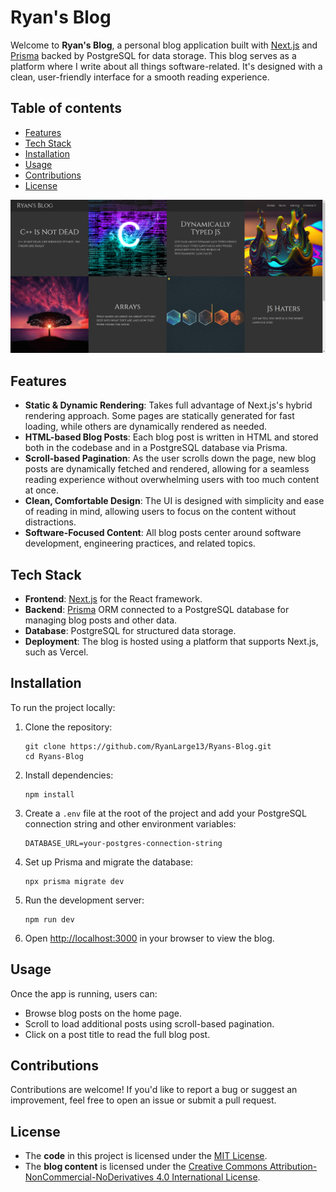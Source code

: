 # Ryan's Blog

Welcome to **Ryan's Blog**, a personal blog application built with [Next.js](https://nextjs.org/) and [Prisma](https://www.prisma.io/) backed by PostgreSQL for data storage. This blog serves as a platform where I write about all things software-related. It's designed with a clean, user-friendly interface for a smooth reading experience.

## Table of contents

- [Features](#features)
- [Tech Stack](#tech-stack)
- [Installation](#installation)
- [Usage](#usage)
- [Contributions](#contributions)
- [License](#license)

<img src="/public/ryansblog.png" alt="app" />

## Features

- **Static & Dynamic Rendering**: Takes full advantage of Next.js's hybrid rendering approach. Some pages are statically generated for fast loading, while others are dynamically rendered as needed.
- **HTML-based Blog Posts**: Each blog post is written in HTML and stored both in the codebase and in a PostgreSQL database via Prisma.
- **Scroll-based Pagination**: As the user scrolls down the page, new blog posts are dynamically fetched and rendered, allowing for a seamless reading experience without overwhelming users with too much content at once.
- **Clean, Comfortable Design**: The UI is designed with simplicity and ease of reading in mind, allowing users to focus on the content without distractions.
- **Software-Focused Content**: All blog posts center around software development, engineering practices, and related topics.

## Tech Stack

- **Frontend**: [Next.js](https://nextjs.org/) for the React framework.
- **Backend**: [Prisma](https://www.prisma.io/) ORM connected to a PostgreSQL database for managing blog posts and other data.
- **Database**: PostgreSQL for structured data storage.
- **Deployment**: The blog is hosted using a platform that supports Next.js, such as Vercel.

## Installation

To run the project locally:

1. Clone the repository:

   ```
   git clone https://github.com/RyanLarge13/Ryans-Blog.git
   cd Ryans-Blog
   ```

2. Install dependencies:

   ```
   npm install
   ```

3. Create a `.env` file at the root of the project and add your PostgreSQL connection string and other environment variables:

   ```
   DATABASE_URL=your-postgres-connection-string
   ```

4. Set up Prisma and migrate the database:

   ```
   npx prisma migrate dev
   ```

5. Run the development server:

   ```
   npm run dev
   ```

6. Open [http://localhost:3000](http://localhost:3000) in your browser to view the blog.

## Usage

Once the app is running, users can:

- Browse blog posts on the home page.
- Scroll to load additional posts using scroll-based pagination.
- Click on a post title to read the full blog post.

## Contributions

Contributions are welcome! If you'd like to report a bug or suggest an improvement, feel free to open an issue or submit a pull request.

## License

- The **code** in this project is licensed under the [MIT License](LICENSE).
- The **blog content** is licensed under the [Creative Commons Attribution-NonCommercial-NoDerivatives 4.0 International License](CONTENT_LICENSE).
